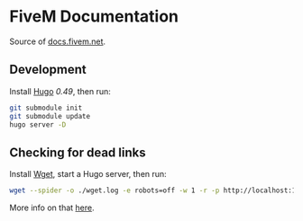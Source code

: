 FiveM Documentation
===================

Source of [docs.fivem.net][docs].

Development
-----------

Install [Hugo][gohugo] *0.49*, then run:

```sh
git submodule init
git submodule update
hugo server -D
```

Checking for dead links
-----------------------

Install [Wget][wget], start a Hugo server, then run:

```sh
wget --spider -o ./wget.log -e robots=off -w 1 -r -p http://localhost:1313
```

More info on that [here][check-dead-links].

[docs]: https://docs.fivem.net
[gohugo]: https://gohugo.io
[wget]: http://www.gnu.org/software/wget/
[check-dead-links]: https://www.createdbypete.com/articles/simple-way-to-find-broken-links-with-wget/
